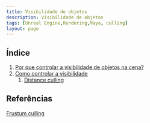 ```yaml
---
title: Visibilidade de objetos
description: Visibilidade de objetos
tags: [Unreal Engine,Rendering,Maya, culling]
layout: page
---
```



## Índice
1. [Por que controlar a visibilidade de objetos na cena?](#1)
1. [Como controlar a visibilidade](#2)
    1. [Distance culling](#2)


## Referências    
[Frustum culling](http://www2.dbd.puc-rio.br/pergamum/tesesabertas/0711276_09_cap_03.pdf)
